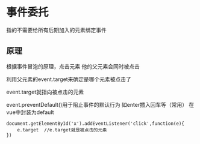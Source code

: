 事件委托
=========
指的不需要给所有后期加入的元素绑定事件

原理
-----------
根据事件冒泡的原理，点击元素 他的父元素会同时被点击

利用父元素的event.target来确定是哪个元素被点击了

event.target就指向被点击的元素

event.preventDefault()用于阻止事件的默认行为 如enter插入回车等（常用）
在vue中封装为default

    document.getElementById('x').addEventListener('click',function(e){
        e.target  //e.target就是被点击的元素
    })